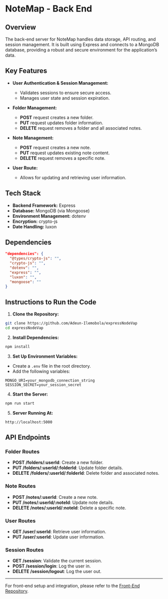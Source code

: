 # NoteMap - Back End

## Overview
The back-end server for NoteMap handles data storage, API routing, and session management. It is built using Express and connects to a MongoDB database, providing a robust and secure environment for the application’s data.

## Key Features
- **User Authentication & Session Management:**
  - Validates sessions to ensure secure access.
  - Manages user state and session expiration.

- **Folder Management:**
  - **POST** request creates a new folder.
  - **PUT** request updates folder information.
  - **DELETE** request removes a folder and all associated notes.

- **Note Management:**
  - **POST** request creates a new note.
  - **PUT** request updates existing note content.
  - **DELETE** request removes a specific note.

- **User Route:**
  - Allows for updating and retrieving user information.

## Tech Stack
- **Backend Framework:** Express
- **Database:** MongoDB (via Mongoose)
- **Environment Management:** dotenv
- **Encryption:** crypto-js
- **Date Handling:** luxon

## Dependencies
```json
"dependencies": {
  "@types/crypto-js": "",
  "crypto-js": "",
  "dotenv": "",
  "express": "",
  "luxon": "",
  "mongoose": ""
}
```

## Instructions to Run the Code
1. **Clone the Repository:**
```sh
git clone https://github.com/Adeun-Ilemobola/expressNodeVap
cd expressNodeVap
```

2. **Install Dependencies:**
```sh
npm install
```

3. **Set Up Environment Variables:**
- Create a `.env` file in the root directory.
- Add the following variables:
```env
MONGO_URI=your_mongodb_connection_string
SESSION_SECRET=your_session_secret
```

4. **Start the Server:**
```sh
npm run start
```

5. **Server Running At:**
```
http://localhost:5000
```

## API Endpoints
### Folder Routes
- **POST /folders/:userId**: Create a new folder.
- **PUT /folders/:userId/:folderId**: Update folder details.
- **DELETE /folders/:userId/:folderId**: Delete folder and associated notes.

### Note Routes
- **POST /notes/:userId**: Create a new note.
- **PUT /notes/:userId/:noteId**: Update note details.
- **DELETE /notes/:userId/:noteId**: Delete a specific note.

### User Routes
- **GET /user/:userId**: Retrieve user information.
- **PUT /user/:userId**: Update user information.

### Session Routes
- **GET /session**: Validate the current session.
- **POST /session/login**: Log the user in.
- **DELETE /session/logout**: Log the user out.

---

For front-end setup and integration, please refer to the [Front-End Repository](https://github.com/Adeun-Ilemobola/Douglas.FullStack).

